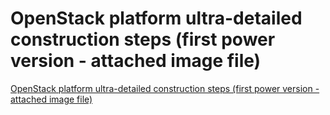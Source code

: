 # OpenStack platform ultra-detailed construction steps (first power version - attached image file)
[OpenStack platform ultra-detailed construction steps (first power version - attached image file)](https://aiwithcloud.com/2022/09/19/openstack_platform_ultra_detailed_construction_steps_first_power_version___attached_image_file/)